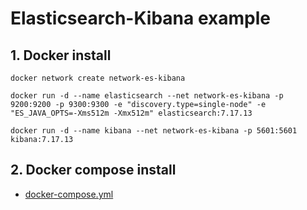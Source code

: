 # Elasticsearch-Kibana example

## 1. Docker install

```shell
docker network create network-es-kibana

docker run -d --name elasticsearch --net network-es-kibana -p 9200:9200 -p 9300:9300 -e "discovery.type=single-node" -e "ES_JAVA_OPTS=-Xms512m -Xmx512m" elasticsearch:7.17.13

docker run -d --name kibana --net network-es-kibana -p 5601:5601 kibana:7.17.13
```

## 2. Docker compose install

* [docker-compose.yml](docker-compose.yml)
